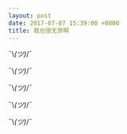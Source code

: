 ```yaml
---
layout: post
date: 2017-07-07 15:39:00 +0800
title: 我也很无奈啊
---
```


¯\\_(ツ)_/¯

¯\\_(ツ)_/¯

¯\\_(ツ)_/¯

¯\\_(ツ)_/¯

¯\\_(ツ)_/¯
